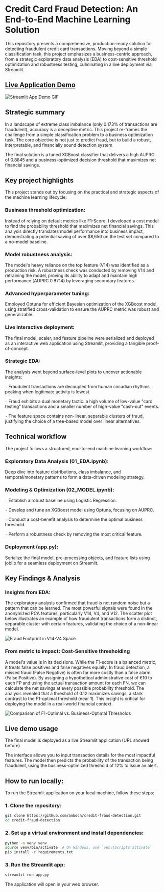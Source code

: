 # Credit Card Fraud Detection: An End-to-End Machine Learning Solution

This repository presents a comprehensive, production-ready solution for detecting fraudulent credit card transactions. Moving beyond a simple classification task, this project emphasizes a business-centric approach, from a strategic exploratory data analysis (EDA) to cost-sensitive threshold optimization and robustness testing, culminating in a live deployment via Streamlit.

## [Live Application Demo](https://credit-fraud-detection-2eezbh5cuipaatpsqqdpkg.streamlit.app/)

![Streamlit App Demo GIF](https://github.com/anboch/credit-fraud-detection/raw/main/readme_assets/gif_demo.gif)

## Strategic summary

In a landscape of extreme class imbalance (only 0.173% of transactions are fraudulent), accuracy is a deceptive metric. This project re-frames the challenge from a simple classification problem to a business optimization task. The core objective is not just to predict fraud, but to build a robust, interpretable, and financially sound detection system.

The final solution is a tuned XGBoost classifier that delivers a high AUPRC of 0.8845 and a business-optimized decision threshold that maximizes net financial savings.

## Key project highlights

This project stands out by focusing on the practical and strategic aspects of the machine learning lifecycle:

### Business threshold optimization:
 Instead of relying on default metrics like F1-Score, I developed a cost model to find the probability threshold that maximizes net financial savings. This analysis directly translates model performance into business impact, demonstrating a potential saving of over $8,650 on the test set compared to a no-model baseline.

 ### Model robustness analysis: 
 The model's heavy reliance on the top feature (V14) was identified as a production risk. A robustness check was conducted by removing V14 and retraining the model, proving its ability to adapt and maintain high performance (AUPRC 0.8714) by leveraging secondary features.

 ### Advanced hyperparameter tuning: 
 Employed Optuna for efficient Bayesian optimization of the XGBoost model, using stratified cross-validation to ensure the AUPRC metric was robust and generalizable.

 ### Live interactive deployment: 
 The final model, scaler, and feature pipeline were serialized and deployed as an interactive web application using Streamlit, providing a tangible proof-of-concept.

### Strategic EDA: 
The analysis went beyond surface-level plots to uncover actionable insights:

`-` Fraudulent transactions are decoupled from human circadian rhythms, peaking when legitimate activity is lowest.

`-` Fraud exhibits a dual monetary tactic: a high volume of low-value "card testing" transactions and a smaller number of high-value "cash-out" events.

`-` The feature space contains non-linear, separable clusters of fraud, justifying the choice of a tree-based model over linear alternatives.

## Technical workflow

The project follows a structured, end-to-end machine learning workflow:

### Exploratory Data Analysis (01_EDA.ipynb):

 Deep dive into feature distributions, class imbalance, and temporal/monetary patterns to form a data-driven modeling strategy.

### Modeling & Optimization (02_MODEL.ipynb):

`-` Establish a robust baseline using Logistic Regression.

`-` Develop and tune an XGBoost model using Optuna, focusing on AUPRC.

`-` Conduct a cost-benefit analysis to determine the optimal business threshold.

`-` Perform a robustness check by removing the most critical feature.

### Deployment (app.py):

Serialize the final model, pre-processing objects, and feature lists using joblib for a seamless deployment on Streamlit.

## Key Findings & Analysis

### Insights from EDA:

The exploratory analysis confirmed that fraud is not random noise but a pattern that can be learned. The most powerful signals were found in the anonymized PCA features, particularly V14, V4, and V12. The scatter plot below illustrates an example of how fraudulent transactions form a distinct, separable cluster with certain features, validating the choice of a non-linear model.

![Fraud Footprint in V14-V4 Space](https://github.com/anboch/credit-fraud-detection/raw/main/readme_assets/fraud_footprint.png)

### From metric to impact: Cost-Sensitive thresholding

A model's value is in its decisions. While the F1-score is a balanced metric, it treats false positives and false negatives equally. In fraud detection, a missed fraud (False Negative) is often far more costly than a false alarm (False Positive).
By assigning a hypothetical administrative cost of €10 to each FP and using the actual transaction amount for each FN, we can calculate the net savings at every possible probability threshold. The analysis revealed that a threshold of 0.12 maximizes savings, a stark contrast to the F1-optimal threshold (near 1). This insight is critical for deploying the model in a real-world financial context.

![Comparison of F1-Optimal vs. Business-Optimal Thresholds](https://github.com/anboch/credit-fraud-detection/raw/main/readme_assets/compare_thresholds.png)

## Live demo usage

The final model is deployed as a live Streamlit application (URL showed before)

The interface allows you to input transaction details for the most impactful features. The model then predicts the probability of the transaction being fraudulent, using the business-optimized threshold of 12% to issue an alert.

## How to run locally:

To run the Streamlit application on your local machine, follow these steps:

### 1. Clone the repository:

```bash
git clone https://github.com/anboch/credit-fraud-detection.git
cd credit-fraud-detection
```

### 2. Set up a virtual environment and install dependencies:

```bash
python -m venv venv
source venv/bin/activate  # On Windows, use `venv\Scripts\activate`
pip install -r requirements.txt
```

### 3. Run the Streamlit app:

```bash
streamlit run app.py
```

The application will open in your web browser.